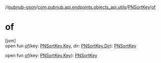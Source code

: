 //[pubnub-gson](../../../index.md)/[com.pubnub.api.endpoints.objects_api.utils](../index.md)/[PNSortKey](index.md)/[of](of.md)

# of

[jvm]\
open fun [of](of.md)(key: [PNSortKey.Key](-key/index.md), dir: [PNSortKey.Dir](-dir/index.md)): [PNSortKey](index.md)

open fun [of](of.md)(key: [PNSortKey.Key](-key/index.md)): [PNSortKey](index.md)
